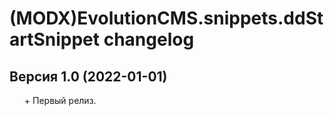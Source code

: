 # (MODX)EvolutionCMS.snippets.ddStartSnippet changelog


## Версия 1.0 (2022-01-01)
* \+ Первый релиз.


<link rel="stylesheet" type="text/css" href="https://raw.githack.com/DivanDesign/CSS.ddMarkdown/master/style.min.css" />
<style>ul{list-style:none;}</style>